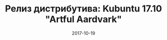 ---
layout: post
title: "Релиз дистрибутива: Kubuntu 17.10 \"Artful Aardvark\""
date: 2017-10-19   
---